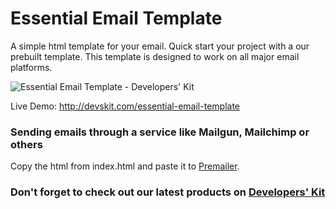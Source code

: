 # Essential Email Template

A simple html template for your email. Quick start your project with a our prebuilt template. This template is designed to work on all major email platforms.

![Essential Email Template - Developers' Kit](https://raw.github.com/devskit/essential-email-template/master/preview.jpg)

Live Demo: http://devskit.com/essential-email-template

### Sending emails through a service like Mailgun, Mailchimp or others

Copy the html from index.html and paste it to [Premailer](http://premailer.dialect.ca/). 

### Don't forget to check out our latest products on [Developers' Kit](http://devskit.com/)